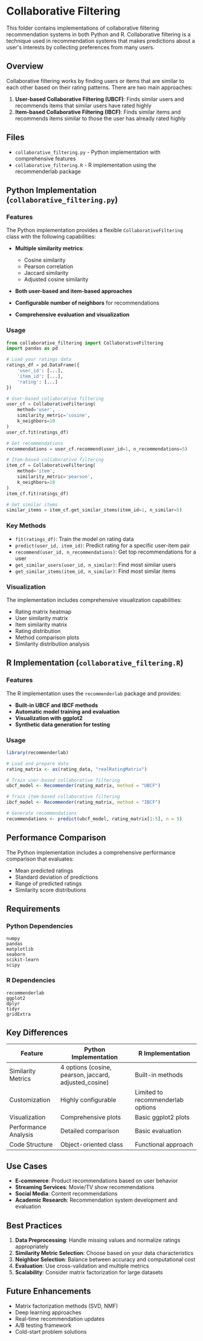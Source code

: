 # Collaborative Filtering

This folder contains implementations of collaborative filtering recommendation systems in both Python and R. Collaborative filtering is a technique used in recommendation systems that makes predictions about a user's interests by collecting preferences from many users.

## Overview

Collaborative filtering works by finding users or items that are similar to each other based on their rating patterns. There are two main approaches:

1. **User-based Collaborative Filtering (UBCF)**: Finds similar users and recommends items that similar users have rated highly
2. **Item-based Collaborative Filtering (IBCF)**: Finds similar items and recommends items similar to those the user has already rated highly

## Files

- `collaborative_filtering.py` - Python implementation with comprehensive features
- `collaborative_filtering.R` - R implementation using the recommenderlab package

## Python Implementation (`collaborative_filtering.py`)

### Features

The Python implementation provides a flexible `CollaborativeFiltering` class with the following capabilities:

- **Multiple similarity metrics**:
  - Cosine similarity
  - Pearson correlation
  - Jaccard similarity
  - Adjusted cosine similarity

- **Both user-based and item-based approaches**
- **Configurable number of neighbors** for recommendations
- **Comprehensive evaluation and visualization**

### Usage

```python
from collaborative_filtering import CollaborativeFiltering
import pandas as pd

# Load your ratings data
ratings_df = pd.DataFrame({
    'user_id': [...],
    'item_id': [...],
    'rating': [...]
})

# User-based collaborative filtering
user_cf = CollaborativeFiltering(
    method='user',
    similarity_metric='cosine',
    k_neighbors=10
)
user_cf.fit(ratings_df)

# Get recommendations
recommendations = user_cf.recommend(user_id=1, n_recommendations=5)

# Item-based collaborative filtering
item_cf = CollaborativeFiltering(
    method='item',
    similarity_metric='pearson',
    k_neighbors=10
)
item_cf.fit(ratings_df)

# Get similar items
similar_items = item_cf.get_similar_items(item_id=1, n_similar=5)
```

### Key Methods

- `fit(ratings_df)`: Train the model on rating data
- `predict(user_id, item_id)`: Predict rating for a specific user-item pair
- `recommend(user_id, n_recommendations)`: Get top recommendations for a user
- `get_similar_users(user_id, n_similar)`: Find most similar users
- `get_similar_items(item_id, n_similar)`: Find most similar items

### Visualization

The implementation includes comprehensive visualization capabilities:

- Rating matrix heatmap
- User similarity matrix
- Item similarity matrix
- Rating distribution
- Method comparison plots
- Similarity distribution analysis

## R Implementation (`collaborative_filtering.R`)

### Features

The R implementation uses the `recommenderlab` package and provides:

- **Built-in UBCF and IBCF methods**
- **Automatic model training and evaluation**
- **Visualization with ggplot2**
- **Synthetic data generation for testing**

### Usage

```r
library(recommenderlab)

# Load and prepare data
rating_matrix <- as(rating_data, "realRatingMatrix")

# Train user-based collaborative filtering
ubcf_model <- Recommender(rating_matrix, method = "UBCF")

# Train item-based collaborative filtering
ibcf_model <- Recommender(rating_matrix, method = "IBCF")

# Generate recommendations
recommendations <- predict(ubcf_model, rating_matrix[1:5], n = 5)
```

## Performance Comparison

The Python implementation includes a comprehensive performance comparison that evaluates:

- Mean predicted ratings
- Standard deviation of predictions
- Range of predicted ratings
- Similarity score distributions

## Requirements

### Python Dependencies
```
numpy
pandas
matplotlib
seaborn
scikit-learn
scipy
```

### R Dependencies
```
recommenderlab
ggplot2
dplyr
tidyr
gridExtra
```

## Key Differences

| Feature | Python Implementation | R Implementation |
|---------|---------------------|------------------|
| Similarity Metrics | 4 options (cosine, pearson, jaccard, adjusted_cosine) | Built-in methods |
| Customization | Highly configurable | Limited to recommenderlab options |
| Visualization | Comprehensive plots | Basic ggplot2 plots |
| Performance Analysis | Detailed comparison | Basic evaluation |
| Code Structure | Object-oriented class | Functional approach |

## Use Cases

- **E-commerce**: Product recommendations based on user behavior
- **Streaming Services**: Movie/TV show recommendations
- **Social Media**: Content recommendations
- **Academic Research**: Recommendation system development and evaluation

## Best Practices

1. **Data Preprocessing**: Handle missing values and normalize ratings appropriately
2. **Similarity Metric Selection**: Choose based on your data characteristics
3. **Neighbor Selection**: Balance between accuracy and computational cost
4. **Evaluation**: Use cross-validation and multiple metrics
5. **Scalability**: Consider matrix factorization for large datasets

## Future Enhancements

- Matrix factorization methods (SVD, NMF)
- Deep learning approaches
- Real-time recommendation updates
- A/B testing framework
- Cold-start problem solutions 